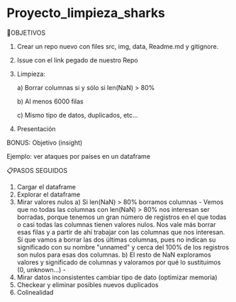 # Proyecto_limpieza_sharks

🎯OBJETIVOS

1) Crear un repo nuevo con files src, img, data, Readme.md y gitignore.

2) Issue con el link pegado de nuestro Repo

3) Limpieza:

    a) Borrar columnas si y sólo si len(NaN) > 80%
    
    b) Al menos 6000 filas
    
    c) Mismo tipo de datos, duplicados, etc...

4) Presentación

BONUS: Objetivo (insight)

Ejemplo: ver ataques por países en un dataframe





📋PASOS SEGUIDOS

1) Cargar el dataframe
2) Explorar el dataframe
3) Mirar valores nulos
    a) Si len(NaN) > 80% borramos columnas
        - Vemos que no todas las columnas con len(NaN) > 80% nos interesan ser borradas, porque tenemos un gran número de registros en el que todas o casi todas las columnas tienen valores nulos. Nos vale más borrar esas filas y a partir de ahí trabajar con las columnas que nos interesan. Sí que vamos a borrar las dos últimas columnas, pues no indican su significado con su nombre "unnamed" y cerca del 100% de los registros son nulos para esas dos columnas.
    b) El resto de NaN exploramos valores y significado de columnas y valoramos por qué lo sustituimos (0, unknown...)
        - 
4) Mirar datos inconsistentes
    cambiar tipo de dato (optimizar memoria)
5) Checkear y eliminar posibles nuevos duplicados
6) Colinealidad

